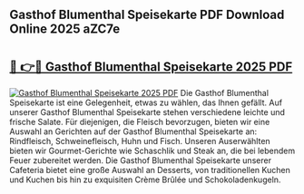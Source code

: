 ## Gasthof Blumenthal Speisekarte PDF Download Online 2025 aZC7e

# <h2><a href="http://gcd9ya1.nevu.top/?p=Gasthof+Blumenthal+Speisekarte">🔗 👉🔴 Gasthof Blumenthal Speisekarte 2025 PDF</a></h2>

[![Gasthof Blumenthal Speisekarte 2025 PDF](https://i.imgur.com/dBaPXMq.png)](http://gcd9ya1.nevu.top/?p=Gasthof+Blumenthal+Speisekarte)
Die Gasthof Blumenthal Speisekarte ist eine Gelegenheit, etwas zu wählen, das Ihnen gefällt. Auf unserer Gasthof Blumenthal Speisekarte stehen verschiedene leichte und frische Salate. Für diejenigen, die Fleisch bevorzugen, bieten wir eine Auswahl an Gerichten auf der Gasthof Blumenthal Speisekarte an: Rindfleisch, Schweinefleisch, Huhn und Fisch. Unseren Auserwählten bieten wir Gourmet-Gerichte wie Schaschlik und Steak an, die bei lebendem Feuer zubereitet werden. Die Gasthof Blumenthal Speisekarte unserer Cafeteria bietet eine große Auswahl an Desserts, von traditionellen Kuchen und Kuchen bis hin zu exquisiten Crème Brûlée und Schokoladenkugeln.
